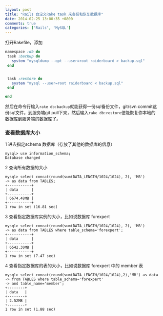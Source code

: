 ```yaml
---
layout: post
title: "Rails 自定义Rake task 来备份和恢复数据库"
date: 2014-02-25 13:00:35 +0800
comments: true
categories: ['Rails', 'MySQL']
---
```

打开Rakefile，添加

``` ruby
namespace :db do
 task :backup do
   system "mysqldump --opt --user=root raiderboard > backup.sql"
 end


 task :restore do
   system "mysql --user=root raiderboard < backup.sql"
 end

end

```

然后在命令行输入`rake db:backup`就能获得一份sql备份文件，git/svn commit这份sql文件，到服务端git pull下来，然后输入`rake db:restore`便能恢复你本地的数据库到服务端的数据库了。

### 查看数据库大小

1 进去指定schema 数据库（存放了其他的数据库的信息） 
	
	mysql> use information_schema;
	Database changed
	
2 查询所有数据的大小 
	
	mysql> select concat(round(sum(DATA_LENGTH/1024/1024), 2), 'MB')
    -> as data from TABLES;  
	+-----------+
	| data      |
	+-----------+
	| 6674.48MB |
	+-----------+
	1 row in set (16.81 sec)
	
3 查看指定数据库实例的大小，比如说数据库 forexpert 
	
	mysql> select concat(round(sum(DATA_LENGTH/1024/1024), 2), 'MB')
    -> as data from TABLES where table_schema='forexpert';
	+-----------+
	| data      |
	+-----------+
	| 6542.30MB |
	+-----------+
	1 row in set (7.47 sec)
	
4 查看指定数据库的表的大小，比如说数据库 forexpert 中的 member 表 
	
	mysql> select concat(round(sum(DATA_LENGTH/1024/1024),2),'MB') as data
    -> from TABLES where table_schema='forexpert'
    -> and table_name='member';
	+--------+
	| data   |
	+--------+
	| 2.52MB |
	+--------+
	1 row in set (1.88 sec)
